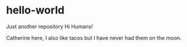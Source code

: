 # hello-world
Just another repository
Hi Humans!

Catherine here, I also like tacos but I have never had them on the moon.

